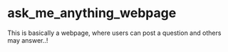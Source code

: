 # ask_me_anything_webpage
This is basically a webpage, where users can post a question and others may answer..!
